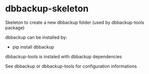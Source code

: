# dbbackup-skeleton
Skeleton to create a new dbbackup folder (used by dbbackup-tools package)

dbbackup can be installed by:
- pip install dbbackup

dbbackup-tools is instaled with dbbackup dependencies

See dbbackup or dbbackup-tools for configuration informations

